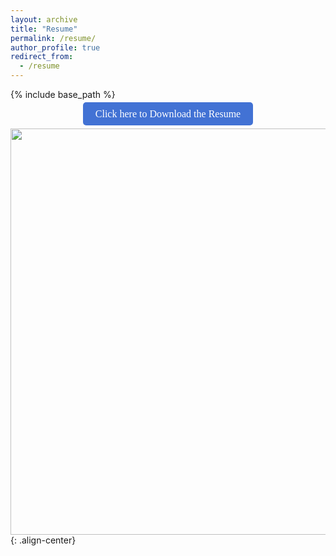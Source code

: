 ```yaml
---
layout: archive
title: "Resume"
permalink: /resume/
author_profile: true
redirect_from:
  - /resume
---
```


{% include base_path %}

<div style="text-align: center;">
  <a href="https://deepubhatt.github.io/DeepakBhatt_Resume.pdf" class="custom-btn" style="background-color: #4272D4; color: white; padding: 10px 20px; text-decoration: none; border-radius: 5px; font-size: 16px; font-family: Georgia, serif;">Click here to Download the Resume</a>
</div>

<img src = "https://deepubhatt.github.io/DeepakBhatt_Resume.png" width = "650">{: .align-center}
